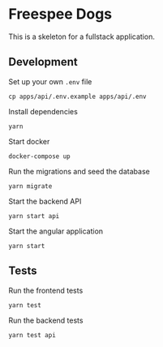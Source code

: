 # Freespee Dogs

This is a skeleton for a fullstack application.

## Development

Set up your own `.env` file

```
cp apps/api/.env.example apps/api/.env
```

Install dependencies

```
yarn
```

Start docker

```
docker-compose up
```

Run the migrations and seed the database

```
yarn migrate
```

Start the backend API

```
yarn start api
```

Start the angular application

```
yarn start
```

## Tests

Run the frontend tests

```
yarn test
```

Run the backend tests

```
yarn test api
```
